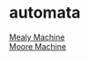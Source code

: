 # automata
[Mealy Machine](https://bunyaminkirmizi.github.io/automata/mealy_machine/)
<br/>
[Moore Machine](https://bunyaminkirmizi.github.io/automata/moore_machine/)
